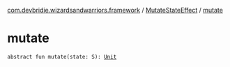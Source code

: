 [com.devbridie.wizardsandwarriors.framework](../index.md) / [MutateStateEffect](index.md) / [mutate](.)

# mutate

`abstract fun mutate(state: S): `[`Unit`](https://kotlinlang.org/api/latest/jvm/stdlib/kotlin/-unit/index.html)